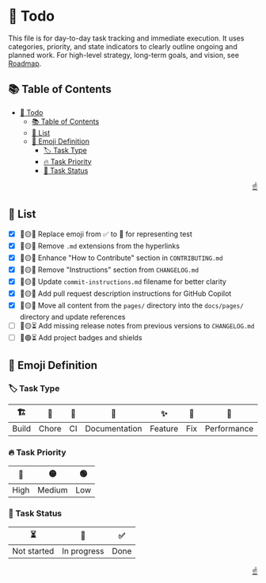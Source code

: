 <!-- markdownlint-disable MD033 MD041 -->

<a id="top"></a>

# 📝 Todo

This file is for day-to-day task tracking and immediate execution. It uses categories, priority, and state indicators to clearly outline ongoing and planned work. For high-level strategy, long-term goals, and vision, see [Roadmap](ROADMAP.md).

## 📚 Table of Contents

- [📝 Todo](#-todo)
  - [📚 Table of Contents](#-table-of-contents)
  - [📝 List](#-list)
  - [📗 Emoji Definition](#-emoji-definition)
    - [🏷️ Task Type](#️-task-type)
    - [🔥 Task Priority](#-task-priority)
    - [📅 Task Status](#-task-status)

<p align="right"><a href="#top">☝️</a></p>

## 📝 List

- [x] 📝🟡✅ Replace emoji from ✅ to 🧪 for representing test
- [x] 📝🟡✅ Remove `.md` extensions from the hyperlinks
- [x] 📝🟡✅ Enhance "How to Contribute" section in `CONTRIBUTING.md`
- [x] 📝🟡✅ Remove "Instructions" section from `CHANGELOG.md`
- [x] 📝🟡✅ Update `commit-instructions.md` filename for better clarity
- [x] 📝🟡✅ Add pull request description instructions for GitHub Copilot
- [x] 📝🟡✅ Move all content from the `pages/` directory into the `docs/pages/` directory and update references
- [ ] 📝🟡⏳ Add missing release notes from previous versions to `CHANGELOG.md`
- [ ] 📝🟢⏳ Add project badges and shields

## 📗 Emoji Definition

### 🏷️ Task Type

|   🏗️   |   🔧   |   👷   |       📝       |    ✨    |   🐛   |      🚀      |    ♻️     |   ↩️    |   🎨   |   🧪   |
| :---: | :---: | :---: | :-----------: | :-----: | :---: | :---------: | :------: | :----: | :---: | :---: |
| Build | Chore |  CI   | Documentation | Feature |  Fix  | Performance | Refactor | Revert | Style | Test  |

### 🔥 Task Priority

|   🔴   |   🟡    |   🟢   |
| :---: | :----: | :---: |
| High  | Medium |  Low  |

### 📅 Task Status

|      ⏳      |      🔄      |   ✅   |
| :---------: | :---------: | :---: |
| Not started | In progress | Done  |

<p align="right"><a href="#top">☝️</a></p>
